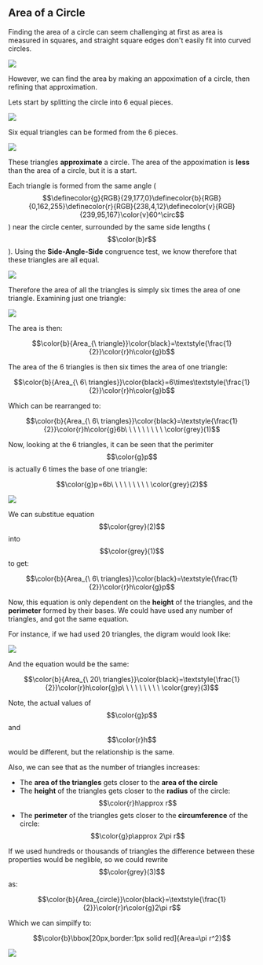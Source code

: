 ## Area of a Circle

Finding the area of a circle can seem challenging at first as area is measured in squares, and straight square edges don't easily fit into curved circles.

![](./01_CircleArea.png)

However, we can find the area by making an appoximation of a circle, then refining that approximation.

Lets start by splitting the circle into 6 equal pieces.

![](./02_Split.png)

Six equal triangles can be formed from the 6 pieces.

![](./03_Triangles.png)

These triangles **approximate** a circle. The area of the appoximation is **less** than the area of a circle, but it is a start.

Each triangle is formed from the same angle ($$\definecolor{g}{RGB}{29,177,0}\definecolor{b}{RGB}{0,162,255}\definecolor{r}{RGB}{238,4,12}\definecolor{v}{RGB}{239,95,167}\color{v}60^\circ$$) near the circle center, surrounded by the same side lengths ($$\color{b}r$$). Using the **Side-Angle-Side** congruence test, we know therefore that these triangles are all equal.

![](./03a_Triangles.png)

Therefore the area of all the triangles is simply six times the area of one triangle. Examining just one triangle:

![](./04_AreaTriangle.png)

The area is then:

$$\color{b}{Area_{\ triangle}}\color{black}=\textstyle{\frac{1}{2}}\color{r}h\color{g}b$$

The area of the 6 triangles is then six times the area of one triangle:

$$\color{b}{Area_{\ 6\ triangles}}\color{black}=6\times\textstyle{\frac{1}{2}}\color{r}h\color{g}b$$

Which can be rearranged to:

$$\color{b}{Area_{\ 6\ triangles}}\color{black}=\textstyle{\frac{1}{2}}\color{r}h\color{g}6b\ \ \ \ \ \ \ \ \ \color{grey}(1)$$

Now, looking at the 6 triangles, it can be seen that the perimiter $$\color{g}p$$ is actually 6 times the base of one triangle:

$$\color{g}p=6b\ \ \ \ \ \ \ \ \ \color{grey}(2)$$

![](./05_AreaPolygon.png)

We can substitue equation $$\color{grey}(2)$$ into $$\color{grey}(1)$$ to get:

$$\color{b}{Area_{\ 6\ triangles}}\color{black}=\textstyle{\frac{1}{2}}\color{r}h\color{g}p$$

Now, this equation is only dependent on the **height** of the triangles, and the **perimeter** formed by their bases. We could have used any number of triangles, and got the same equation.

For instance, if we had used 20 triangles, the digram would look like:

![](./06_Area20.png)

And the equation would be the same:

$$\color{b}{Area_{\ 20\ triangles}}\color{black}=\textstyle{\frac{1}{2}}\color{r}h\color{g}p\ \ \ \ \ \ \ \ \ \color{grey}(3)$$

Note, the actual values of $$\color{g}p$$ and $$\color{r}h$$ would be different, but the relationship is the same.

Also, we can see that as the number of triangles increases:

* The **area of the triangles** gets closer to the **area of the circle**
* The **height** of the triangles gets closer to the **radius** of the circle: $$\color{r}h\approx r$$
* The **perimeter** of the triangles gets closer to the **circumference** of the circle: $$\color{g}p\approx 2\pi r$$

If we used hundreds or thousands of triangles the difference between these properties would be neglible, so we could rewrite $$\color{grey}(3)$$ as:

$$\color{b}{Area_{circle}}\color{black}=\textstyle{\frac{1}{2}}\color{r}r\color{g}2\pi r$$

Which we can simpilfy to:

$$\color{b}\bbox[20px,border:1px solid red]{Area=\pi r^2}$$

![](./07_Circle.png)
